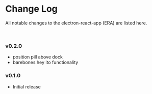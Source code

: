 # Change Log

All notable changes to the electron-react-app (ERA) are listed here.

<br>

### v0.2.0 

- position pill above dock
- barebones hey ito functionality

### v0.1.0

- Initial release 
